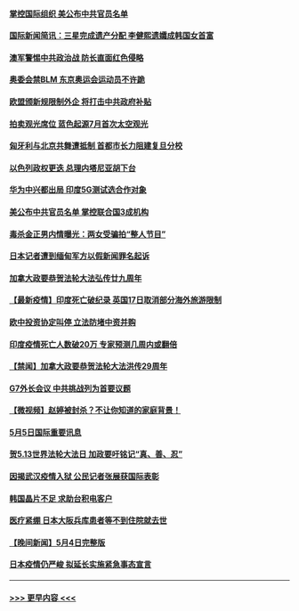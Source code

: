 #### [掌控国际组织 美公布中共官员名单](../pages/prog202/a103111427.md?t=05060802) 
#### [国际新闻简讯：三星完成遗产分配 李健熙遗孀成韩国女首富](../pages/prog202/a103110795.md?t=05060802) 
#### [澳军警惕中共政治战 防长直面红色侵略](../pages/prog202/a103110789.md?t=05060802) 
#### [奥委会禁BLM 东京奥运会运动员不许跪](../pages/prog202/a103111617.md?t=05060802) 
#### [欧盟颁新规限制外企 将打击中共政府补贴](../pages/prog202/a103111623.md?t=05060802) 
#### [拍卖观光席位 蓝色起源7月首次太空观光](../pages/prog202/a103111625.md?t=05060802) 
#### [匈牙利与北京共舞遭抵制 首都市长力阻建复旦分校](../pages/prog202/a103111584.md?t=05060802) 
#### [以色列政权更迭 总理内塔尼亚胡下台](../pages/prog202/a103111621.md?t=05060802) 
#### [华为中兴都出局 印度5G测试选合作对象](../pages/prog202/a103111599.md?t=05060802) 
#### [美公布中共官员名单 掌控联合国3成机构](../pages/prog202/a103111472.md?t=05060802) 
#### [毒杀金正男内情曝光：两女受骗拍“整人节目”](../pages/prog202/a103111548.md?t=05060802) 
#### [日本记者遭到缅甸军方以假新闻罪名起诉](../pages/prog202/a103111559.md?t=05060802) 
#### [加拿大政要恭贺法轮大法弘传廿九周年](../pages/prog202/a103111441.md?t=05060802) 
#### [【最新疫情】印度死亡破纪录 英国17日取消部分海外旅游限制](../pages/prog202/a103111432.md?t=05060802) 
#### [欧中投资协定叫停 立法防堵中资并购](../pages/prog202/a103111424.md?t=05060802) 
#### [印度疫情死亡人数破20万 专家预测几周内或翻倍](../pages/prog202/a103111325.md?t=05060802) 
#### [【禁闻】加拿大政要恭贺法轮大法洪传29周年](../pages/prog202/a103111416.md?t=05060802) 
#### [G7外长会议 中共挑战列为首要议题](../pages/prog202/a103111396.md?t=05060802) 
#### [【微视频】赵婷被封杀？不让你知道的家庭背景！](../pages/prog202/a103111392.md?t=05060802) 
#### [5月5日国际重要讯息](../pages/prog202/a103111340.md?t=05060802) 
#### [贺5.13世界法轮大法日 加政要吁铭记“真、善、忍”](../pages/prog202/a103111237.md?t=05060802) 
#### [因揭武汉疫情入狱 公民记者张展获国际表彰](../pages/prog202/a103111109.md?t=05060802) 
#### [韩国晶片不足 求助台积电客户](../pages/prog202/a103111106.md?t=05060802) 
#### [医疗紧绷 日本大阪兵库患者等不到住院就去世](../pages/prog202/a103111021.md?t=05060802) 
#### [【晚间新闻】5月4日完整版](../pages/prog202/a103110945.md?t=05060802) 
#### [日本疫情仍严峻 拟延长实施紧急事态宣言](../pages/prog202/a103110952.md?t=05060802) 

----
#### [ >>> 更早内容 <<< ](../indexes/prog202-earlier.md)
